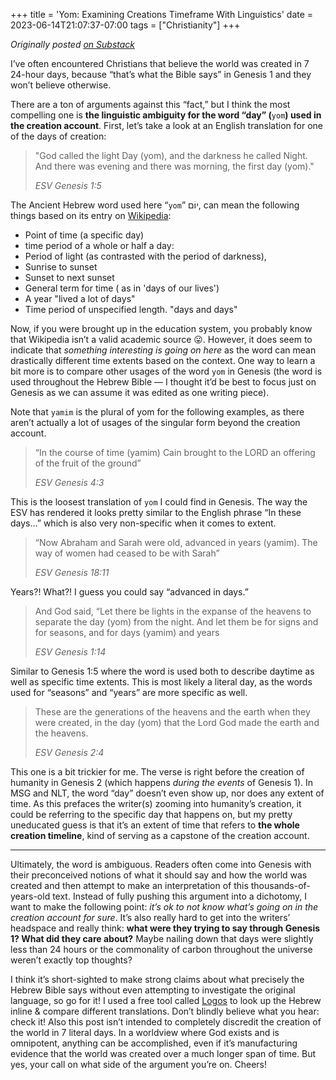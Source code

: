 +++
title = 'Yom: Examining Creations Timeframe With Linguistics'
date = 2023-06-14T21:07:37-07:00
tags = ["Christianity"]
+++

_Originally posted [on Substack](https://excitedchristianrambles.substack.com/p/yom-examining-creations-timeframe)_

I’ve often encountered Christians that believe the world was created in 7 24-hour days, because “that’s what the Bible says” in Genesis 1 and they won’t believe otherwise.

There are a ton of arguments against this “fact,” but I think the most compelling one is **the linguistic ambiguity for the word “day” (**`yom`**) used in the creation account**. First, let’s take a look at an English translation for one of the days of creation:

> "God called the light Day (yom), and the darkness he called Night. And there was evening and there was morning, the first day (yom)."
> 
> 
> *ESV Genesis 1:5*
> 

The Ancient Hebrew word used here “`yom`” יוֹם, can mean the following things based on its entry on [Wikipedia](https://en.wikipedia.org/wiki/Yom):

- Point of time (a specific day)
- time period of a whole or half a day:
- Period of light (as contrasted with the period of darkness),
- Sunrise to sunset
- Sunset to next sunset
- General term for time ( as in 'days of our lives')
- A year "lived a lot of days"
- Time period of unspecified length. "days and days"

Now, if you were brought up in the education system, you probably know that Wikipedia isn’t a valid academic source 😛. However, it does seem to indicate that *something interesting is going on here* as the word can mean drastically different time extents based on the context. One way to learn a bit more is to compare other usages of the word `yom` in Genesis (the word is used  throughout the Hebrew Bible — I thought it’d be best to focus just on Genesis as we can assume it was edited as one writing piece).

Note that `yamim` is the plural of yom for the following examples, as there aren’t actually a lot of usages of the singular form beyond the creation account.

> “In the course of time (yamim) Cain brought to the LORD an offering of the fruit of the ground”
> 
> 
> *ESV Genesis 4:3*
> 

This is the loosest translation of `yom` I could find in Genesis. The way the ESV has rendered it looks pretty similar to the English phrase “In these days…” which is also very non-specific when it comes to extent.

> “Now Abraham and Sarah were old, advanced in years (yamim). The way of women had ceased to be with Sarah”
> 
> 
> *ESV Genesis 18:11*
> 

Years?! What?! I guess you could say “advanced in days.”

> And God said, “Let there be lights in the expanse of the heavens to separate the day (yom) from the night. And let them be for signs and for seasons, and for days (yamim) and years
> 
> 
> *ESV Genesis 1:14*
> 

Similar to Genesis 1:5 where the word is used both to describe daytime as well as specific time extents. This is most likely a literal day, as the words used for “seasons” and “years” are more specific as well.

> These are the generations of the heavens and the earth when they were created, in the day (yom) that the Lord God made the earth and the heavens.
> 
> 
> *ESV* *Genesis 2:4*
> 

This one is a bit trickier for me. The verse is right before the creation of humanity in Genesis 2 (which happens *during the events* of Genesis 1). In MSG and NLT, the word “day” doesn’t even show up, nor does any extent of time. As this prefaces the writer(s) zooming into humanity’s creation, it could be referring to the specific day that happens on, but my pretty uneducated guess is that it’s an extent of time that refers to **the whole creation timeline**, kind of serving as a capstone of the creation account.

---

Ultimately, the word is ambiguous. Readers often come into Genesis with their preconceived notions of what it should say and how the world was created and then attempt to make an interpretation of this thousands-of-years-old text. Instead of fully pushing this argument into a dichotomy, I want to make the following point: *it’s ok to not know what’s going on in the creation account for sure*. It’s also really hard to get into the writers’ headspace and really think: **what were they trying to say through Genesis 1? What did they care about?** Maybe nailing down that days were slightly less than 24 hours or the commonality of carbon throughout the universe weren’t exactly top thoughts?

I think it’s short-sighted to make strong claims about what precisely the Hebrew Bible says without even attempting to investigate the original language, so go for it! I used a free tool called [Logos](https://www.logos.com/) to look up the Hebrew inline & compare different translations. Don’t blindly believe what you hear: check it! Also this post isn’t intended to completely discredit the creation of the world in 7 literal days. In a worldview where God exists and is omnipotent, anything can be accomplished, even if it’s manufacturing evidence that the world was created over a much longer span of time. But yes, your call on what side of the argument you’re on. Cheers!
